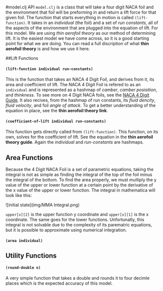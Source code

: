 #model.clj API 
`model.clj` is a class that will take a four digit NACA foil and the environment that foil will be preforming in and return
a lift force for that given foil. The function that starts everything in motion is called `(lift-function)`. It takes in an 
*individual* (the foil) and a set of *run constants*, all of the aspects of the environment that are plugged into the equation of lift. For this model. We are using *thin aerofoil theory* as our method of determining lift. It is the easiest model we have come across, so it is a good starting point for what we are doing. You can read a full discription of what **thin aerofoil theory** is and how we use it here.  

##Lift Functions  
#### `(lift-function individual run-constants)`  
This is the function that takes an NACA 4 Digit Foil, and derives from it, its area and coefficient of lift. The NACA 4 Digit Foil is refered to as an `individual` and is represented as a hashmap of *camber*, *camber posisition*, and *thinkness*. 
To see more on 4 Digit NACA foils, see the [NACA 4 Digit Guide](https://github.com/morrislenny/hydrofoil/blob/master/docs/NACA-4%20Digit%20Design.md).
It also recives, from the hashmap of run constants, its *fluid dencity*, *fluid velocity*, and foil *angle of attack*.
To get a better understanding of the equation in place, see the **thin aerofoil theory link**. 
#### `(coefficient-of-lift individual run-constants)`
This function gets directly called from `(lift-function)`. This function, on its own, solves for the coefficient of lift. 
See the equation in the **thin aerofoil theory guide**. Again the *individual* and *run-constants* are hashmaps. 

## Area Functions 
Because the 4 Digit NACA Foil is a set of parametric equations, taking the integral is not as simple as finding the integral of the top of the foil minus the integral of the bottom. To find the area properly, we must multiply the y value of the upper or lower function at a certain point by the derivative of the x value of the upper or lower function. The integral in mathematica will look like this:  

![initial state](img/MMA Integral.png)

`upper[x][2]` is the upper function y coordinate and `upper[x][1]` is the x coordinate. The same goes for the lower functions. 
Unfortunatly, this integral is not solvable due to the complexity of its parematric equations, but it is possible to approximate using numerical integration. 

#### `(area individual)`

## Utility Functions
#### `(round-double n)`  
A very simple function that takes a double and rounds it to four decimle places which is the expected accuracy of this model.


